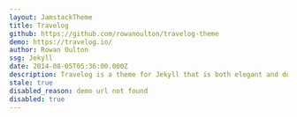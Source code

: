 ```yaml
---
layout: JamstackTheme
title: Travelog
github: https://github.com/rowanoulton/travelog-theme
demo: https://travelog.io/
author: Rowan Oulton
ssg: Jekyll
date: 2014-08-05T05:36:00.000Z
description: Travelog is a theme for Jekyll that is both elegant and downright simple.
stale: true
disabled_reason: demo url not found
disabled: true
---
```

